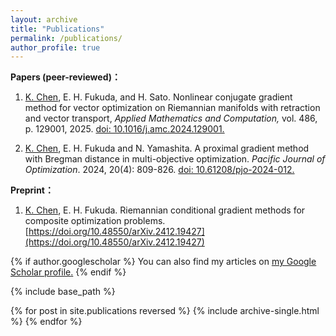```yaml
---
layout: archive
title: "Publications"
permalink: /publications/
author_profile: true
---
```

<!-- 
**Preprint：**

 -->


**Papers (peer-reviewed)：**

1) <u>K. Chen</u>, E. H. Fukuda, and H. Sato. Nonlinear conjugate gradient method for vector optimization on Riemannian manifolds with retraction and vector transport, *Applied Mathematics and Computation,* vol. 486, p. 129001, 2025. [doi: 10.1016/j.amc.2024.129001.](https://www.sciencedirect.com/science/article/pii/S0096300324004624)
  
2) <u>K. Chen</u>, E. H. Fukuda and N. Yamashita. A proximal gradient method with Bregman distance in multi-objective optimization. *Pacific Journal of Optimization*. 2024, 20(4): 809-826.  [doi: 10.61208/pjo-2024-012.](https://doi.org/10.61208/pjo-2024-012)


<!-- 
**Papers：**

1) Gong W, <u>Chen K</u>, Huggins T J, et al. Risk Evaluation Based on Variable Fuzzy Sets and Information Diffusion Method. Journal of Applied Mathematics and Physics, 2020, 8(5): 821-830.

2) Huggins T J, <u>Chen K</u>, Gong W, et al. The razor in the waterfall: Using longitudinal data to sharpen the analysis of cascading disaster risk. IOP Conference Series: Earth and Environmental Science. IOP Publishing, 2020, 432(1): 012015.

3) Huggins T J, E F, <u>Chen K</u>, Gong W, Yang L. Infrastructural Aspects of Rain-Related Cascading Disasters: A Systematic Literature Review. Int J Environ Res Public Health. 2020, 17(14):5175.
 -->


**Preprint：**

1) <u>K. Chen</u>, E. H. Fukuda. Riemannian conditional gradient methods for composite optimization problems.[https://doi.org/10.48550/arXiv.2412.19427](https://doi.org/10.48550/arXiv.2412.19427)


{% if author.googlescholar %}
  You can also find my articles on <u><a href="{{author.googlescholar}}">my Google Scholar profile</a>.</u>
{% endif %}

{% include base_path %}

{% for post in site.publications reversed %}
  {% include archive-single.html %}
{% endfor %}
